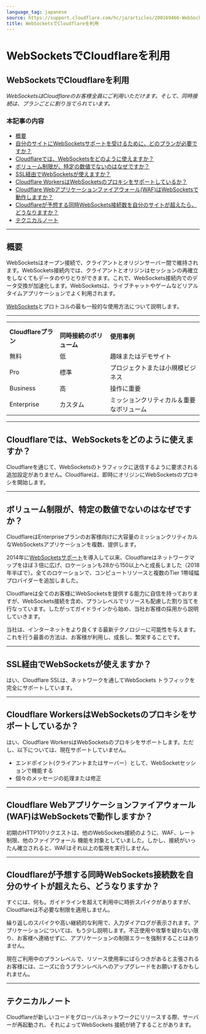 ```yaml
---
language_tag: japanese
source: https://support.cloudflare.com/hc/ja/articles/200169466-WebSockets%E3%81%A7Cloudflare%E3%82%92%E5%88%A9%E7%94%A8
title: WebSocketsでCloudflareを利用
---
```


# WebSocketsでCloudflareを利用

## WebSocketsでCloudflareを利用

_WebSocketsはCloudflareのお客様全員にご利用いただけます。そして、同時接続は、プランごとに割り当てられています。_

### 本記事の内容

-   [概要](https://support.cloudflare.com/hc/ja/articles/200169466-WebSockets%E3%81%A7Cloudflare%E3%82%92%E5%88%A9%E7%94%A8#12345679)
-   [自分のサイトにWebSocketsサポートを受けるために、どのプランが必要ですか？](https://support.cloudflare.com/hc/ja/articles/200169466-WebSockets%E3%81%A7Cloudflare%E3%82%92%E5%88%A9%E7%94%A8#12345680)
-   [Cloudflareでは、WebSocketsをどのように使えますか？](https://support.cloudflare.com/hc/ja/articles/200169466-WebSockets%E3%81%A7Cloudflare%E3%82%92%E5%88%A9%E7%94%A8#12345681)
-   [ボリューム制限が、特定の数値でないのはなぜですか？](https://support.cloudflare.com/hc/ja/articles/200169466-WebSockets%E3%81%A7Cloudflare%E3%82%92%E5%88%A9%E7%94%A8#12345682)
-   [SSL経由でWebSocketsが使えますか？](https://support.cloudflare.com/hc/ja/articles/200169466-WebSockets%E3%81%A7Cloudflare%E3%82%92%E5%88%A9%E7%94%A8#12345683)
-   [Cloudflare WorkersはWebSocketsのプロキシをサポートしているか？](https://support.cloudflare.com/hc/ja/articles/200169466-WebSockets%E3%81%A7Cloudflare%E3%82%92%E5%88%A9%E7%94%A8#12345684)
-   [Cloudflare Webアプリケーションファイアウォール(WAF)はWebSocketsで動作しますか？](https://support.cloudflare.com/hc/ja/articles/200169466-WebSockets%E3%81%A7Cloudflare%E3%82%92%E5%88%A9%E7%94%A8#12345685)
-   [Cloudflareが予想する同時WebSockets接続数を自分のサイトが超えたら、どうなりますか？](https://support.cloudflare.com/hc/ja/articles/200169466-WebSockets%E3%81%A7Cloudflare%E3%82%92%E5%88%A9%E7%94%A8#12345686)
-   [テクニカルノート](https://support.cloudflare.com/hc/ja/articles/200169466-WebSockets%E3%81%A7Cloudflare%E3%82%92%E5%88%A9%E7%94%A8#12345687)

___

## 概要

WebSocketsはオープン接続で、クライアントとオリジンサーバー間で維持されます。WebSockets接続内では、クライアントとオリジンはセッションの再確立をしなくてもデータのやりとりができます。これで、WebSockets接続内でのデータ交換が加速化します。WebSocketsは、ライブチャットやゲームなどリアルタイムアプリケーションでよく利用されます。

[WebSockets](https://www.cloudflare.com/websockets/)とプロトコルの最も一般的な使用方法について説明します。

___

<table><tbody><tr><td><strong>Cloudflareプラン</strong></td><td><strong><br>同時接続のボリューム</strong></td><td><strong>使用事例</strong></td></tr><tr><td>無料</td><td>低</td><td>趣味またはデモサイト</td></tr><tr><td>Pro</td><td>標準</td><td>プロジェクトまたは小規模ビジネス</td></tr><tr><td>Business</td><td>高</td><td>操作に重要</td></tr><tr><td>Enterprise</td><td>カスタム</td><td>ミッションクリティカル＆重要なボリューム</td></tr></tbody></table>

___

## Cloudflareでは、WebSocketsをどのように使えますか？

Cloudflareを通じて、WebSocketsのトラフィックに送信するように要求される追加設定がありません。Cloudflareは、即時にオリジンにWebSocketsのプロキシを開始します。

___

## ボリューム制限が、特定の数値でないのはなぜですか？

CloudflareはEnterpriseプランのお客様向けに大容量のミッションクリティカルなWebSocketsアプリケーションを複数、提供します。

2014年に[WebSocketsサポート](https://blog.cloudflare.com/cloudflare-now-supports-websockets/)を導入して以来、Cloudflareはネットワークマップをほぼ３倍に広げ、ロケーションも28から150以上へと成長しました（2018年半ばで）。全てのロケーションで、コンピュートリソースと複数のTier 1帯域幅プロバイダーを追加しました。

Cloudflareは全てのお客様にWebSocketsを提供する能力に自信を持っておりますが、WebSockets接続を含め、プランレベルでリソースも配慮した割り当てを行なっています。したがってガイドラインから始め、当社お客様の採用から説明していきます。

当社は、インターネットをより良くする最新テクノロジーに可能性を与えます。これを行う最善の方法は、お客様が利用し、成長し、繁栄することです。

___

## SSL経由でWebSocketsが使えますか？

はい、Cloudflare SSLは、ネットワークを通してWebSockets トラフィックを完全にサポートしています。

___

## Cloudflare WorkersはWebSocketsのプロキシをサポートしているか？

はい、Cloudflare WorkersはWebSocketsのプロキシをサポートします。ただし、以下については、現在サポートしていません。

-   エンドポイント(クライアントまたはサーバー）として、WebSocketセッションで機能する
-   個々のメッセージの処理または修正

___

## Cloudflare Webアプリケーションファイアウォール(WAF)はWebSocketsで動作しますか？

初期のHTTP101リクエストは、他のWebSockets接続のように、WAF、レート制限、他のファイアウォール 機能を対象としていました。しかし、接続がいったん確立されると、WAFはそれ以上の監視を実行しません。

___

## Cloudflareが予想する同時WebSockets接続数を自分のサイトが超えたら、どうなりますか？

すぐには、何も。ガイドラインを超えて利用中に時折スパイクがありますが、Cloudflareは不必要な制限を適用しません。

繰り返しのスパイクや高い継続的な利用で、入力ダイアログが表示されます。アプリケーションについては、もう少し説明します。不正使用や攻撃を疑わない限り、お客様へ連絡せずに、アプリケーションの制限エラーを強制することはありません。

現在ご利用中のプランレベルで、リソース使用率にばらつきがあると主張されるお客様には、ニーズに合うプランレベルへのアップグレードをお願いするかもしれません。

___

## テクニカルノート

Cloudflareが新しいコードをグローバルネットワークにリリースする際、サーバーが再起動され、それによってWebSockets 接続が終了することがあります。
